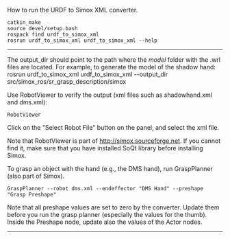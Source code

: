 How to run the URDF to Simox XML converter.
```
catkin_make
source devel/setup.bash
rospack find urdf_to_simox_xml
rosrun urdf_to_simox_xml urdf_to_simox_xml --help
```
---------
The output_dir should point to the path where the *model* folder with the .wrl files are located. For example, to generate the model of the shadow hand:
rosrun urdf_to_simox_xml urdf_to_simox_xml --output_dir src/simox_ros/sr_grasp_description/simox

Use RobotViewer to verify the output (xml files such as shadowhand.xml and dms.xml):
```
RobotViewer
```
Click on the "Select Robot File" button on the panel, and select the xml file.

Note that RobotViewer is part of http://simox.sourceforge.net. If you cannot find it, make sure that you have installed SoQt library before installing Simox.

To grasp an object with the hand (e.g., the DMS hand), run GraspPlanner (also part of Simox).
```
GraspPlanner --robot dms.xml --endeffector "DMS Hand" --preshape "Grasp Preshape"
```
Note that all preshape values are set to zero by the converter. Update them before you run the grasp planner (especially the values for the thumb). Inside the Preshape node, update also the values of the Actor nodes.

---------
